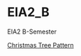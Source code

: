 # EIA2_B
 EIA2 B-Semester

  <a href="/AR_Card/ChristmasTree.html"> Christmas Tree </a>
  <a href="/AR_Card/pattern-Tree.png"> Pattern </a>

